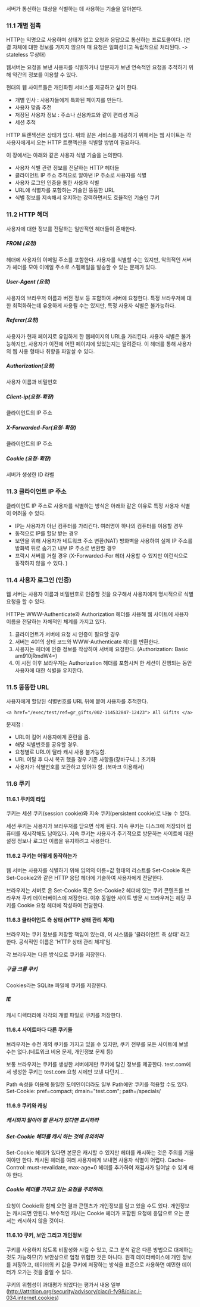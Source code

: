 서버가 통신하는 대상을 식별하는 데 사용하는 기술을 알아본다.

### 11.1 개별 접촉

HTTP는 익명으로 사용하며 상태가 없고 요청과 응답으로 통신하는 프로토콜이다. 
(연결 자체에 대한 정보를 가지지 않으며 매 요청은 일회성이고 독립적으로 처리된다. -> stateless 무상태)

웹서버는 요청을 보낸 사용자를 식별하거나 방문자가 보낸 연속적인 요청을 추적하기 위해 약간의 정보를 이용할 수 있다.

현대의 웹 사이트들은 개인화된 서비스를 제공하고 싶어 한다.
 
 * 개별 인사 : 사용자들에게 특화된 페이지를 만든다.
 * 사용자 맞춤 추천
 * 저장된 사용자 정보 : 주소나 신용카드와 같이 편리성 제공
 * 세션 추적 

HTTP 트랜젝션은 상태가 없다. 위와 같은 서비스를 제공하기 위해서는 웹 사이트는 각 사용자에게서 오는 HTTP 트랜젝션을 식별할 방법이 필요하다.

이 장에서는 아래와 같은 사용자 식별 기술을 논의한다.
* 사용자 식별 관련 정보를 전달하는 HTTP 헤더들
* 클라이언트 IP 주소 추적으로 알아낸 IP 주소로 사용자를 식별
* 사용자 로그인 인증을 통한 사용자 식별
* URL에 식별자를 포함하는 기술인 뚱뚱한 URL
* 식별 정보를 지속해서 유지하는 강력하면서도 효율적인 기술인 쿠키

### 11.2 HTTP 헤더

사용자에 대한 정보를 전달하는 일반적인 헤더들이 존재한다. 

##### FROM (요청)
헤더에 사용자의 이메일 주소를 포함한다. 사용자를 식별할 수는 있지만, 악의적인 서버가 헤더를 모아 이메일 주소로 스펨메일을 발송할 수 있는 문제가 있다.

##### User-Agent (요청)
사용자의 브라우저 이름과 버전 정보 등 포함하여 서버에 요청한다. 특정 브라우저에 대한 최적화하는데 유용하게 사용될 수는 있지만, 특정 사용자 식별은 불가능하다.

##### Referer(요청)
사용자가 현재 페이지로 유입하게 한 웹페이지의 URL을 가리킨다. 
사용자 식별은 불가능하지만, 사용자가 이전에 어떤 페이지에 있었는지는 알려준다. 이 헤더를 통해 사용자의 웹 사용 형태나 취향을 파알살 수 있다.

##### Authorization(요청)
사용자 이름과 비밀번호
##### Client-ip(요청-확장)
클라이언트의 IP 주소
##### X-Forwarded-For(요청-확장)
클라이언트의 IP 주소
##### Cookie (요청-확장)
서버가 생성한 ID 라벨

### 11.3 클라이언트 IP 주소
클라이언트 IP 주소로 사용자를 식별하는 방식은 아래와 같은 이유로 특정 사용자 식별이 어려울 수 있다.
* IP는 사용자가 아닌 컴퓨터를 가리킨다. 여러명이 하나의 컴퓨터를 이용할 경우
* 동적으로 IP를 할당 받는 경우
* 보안을 위해 사용자가 네트워크 주소 변환(NAT) 방화벽을 사용하여 실제 IP 주소를 방화벽 뒤로 숨기고 내부 IP 주소로 변환할 경우
* 프락시 서버를 거칠 경우 (X-Forwarded-For 헤더 사용할 수 있지만 이런식으로 동작하지 않을 수 있다. )

### 11.4 사용자 로그인 (인증)
웹 서버는 사용자 이름과 비밀번호로 인증할 것을 요구해서 사용자에게 명시적으로 식별 요청을 할 수 있다.

HTTP는 WWW-Authenticate와 Authorization 헤더를 사용해 웹 사이트에 사용자 이름을 전달하는 자체적인 체계를 가지고 있다.

1. 클라이언트가 서버에 요청 시 인증이 필요할 경우 
2. 서버는 401의 상태 코드와 WWW-Authenticate 헤더를 반환한다.
3. 사용자는 헤더에 인증 정보를 작상하여 서버에 요청한다. (Authorization: Basic am910jRmdW4=)
4. 이 시점 이후 브라우저는 Authorization 헤더를 포함시켜 한 세션이 진행되는 동안 사용자에 대한 식별을 유지한다.

### 11.5 뚱뚱한 URL
사용자에게 할당된 식별번호를 URL 뒤에 붙여 사용자를 추적한다.
```
<a href="/exec/test/ref=gr_gifts/002-114532847-12423"> All Gifits </a>
```
문제점 : 
* URL이 길어 사용자에게 혼란을 줌. 
* 해당 식별번호를 공유할 경우. 
* 요청별로 URL이 달라 캐시 사용 불가능함.
* URL 이탈 후 다시 복귀 했을 경우 기존 사항들(장바구니..) 초기화
* 사용자가 식별번호를 보관하고 있어야 함. (북마크 이용해서) 

### 11.6 쿠키

#### 11.6.1 쿠키의 타입
쿠키는 세션 쿠키(session cookie)와 지속 쿠키(persistent cookie)로 나눌 수 있다.

세션 쿠키는 사용자가 브라우저를 닫으면 삭제 된다. 지속 쿠키는 디스크에 저장되어 컴퓨터를 재시작해도 남아있다. 지속 쿠키는 사용자가 주기적으로 방문하는 사이트에 대한 설정 정보나 로그인 이름을 유지하려고 사용한다.

#### 11.6.2 쿠키는 어떻게 동작하는가
웹 서버는 사용자를 식별하기 위해 임의의 이름=값 형태의 리스트를 Set-Cookie 혹은 Set-Cookie2와 같은 HTTP 응답 헤더에 기술하여 사용자에게 전달한다.

브라우저는 서버로 온 Set-Cookie 혹은 Set-Cookie2 헤더에 있는 쿠키 콘텐츠를 브라우저 쿠키 데이터베이스에 저장한다. 이후 동일한 사이트 방문 시 브라우저는 헤당 쿠키를 Cookie 요청 헤더에 작성하여 전달한다.

#### 11.6.3 클라이언트 측 상태 (HTTP 상태 관리 체계)
브라우저는 쿠키 정보를 저장할 책임이 있는데, 이 시스템을 '클라이언트 측 상태' 라고 한다. 공식적인 이름은 'HTTP 상태 관리 체계'임.

각 브라우저는 다른 방식으로 쿠키를 저장한다. 
##### 구글 크롬 쿠키
Cookies라는 SQLite 파일에 쿠키를 저장한다. 
##### IE
캐시 디렉터리에 각각의 개별 파일로 쿠키를 저장한다.

#### 11.6.4 사이트마다 다른 쿠키들
브라우저는 수천 개의 쿠키를 가지고 있을 수 있지만, 쿠키 전부를 모든 사이트에 보낼 수는 없다.(네트워크 비용 문제, 개인정보 문제 등)

보통 브라우저는 쿠키를 생성한 서버에게만 쿠키에 담긴 정보를 제공한다. 
test.com에서 생성한 쿠키는 test.com 요청 시에만 보낸 다던지...

Path 속성을 이용해 동일한 도메인이더라도 일부 Path에만 쿠키를 적용할 수도 있다.  Set-Cookie: pref=compact; dmain="test.com"; path=/specials/

#### 11.6.9 쿠키와 캐싱
##### 캐시되지 말아야 할 문서가 있다면 표시하라
##### Set-Cookie 헤더를 캐시 하는 것에 유의하라
Set-Cookie 헤더가 있다면 본문은 캐시할 수 있지만 헤더를 캐시하는 것은 주의를 기울여야만 한다.
캐시된 헤더를 여러 사용자에게 보내면 사용자 식별이 어렵다.
Cache-Control: must-revalidate, max-age=0 헤더를 추가하여 재검사가 일어날 수 있게 해야 한다. 
##### Cookie 헤더를 가지고 있는 요청을 주의하라. 
요청이 Cookie와 함께 오면 결과 콘텐츠가 개인정보를 담고 있을 수도 있다. 개인정보는 캐시되면 안된다. 
보수적인 캐시는 Cookie 헤더가 포함된 요청에 응답으로 오는 문서는 캐시하지 않을 것이다. 

#### 11.6.10 쿠키, 보안 그리고 개인정보
쿠키를 사용하지 않도록 비활성화 시킬 수 있고, 로그 분석 같은 다른 방법으로 대체하는 것도 가능하므(?) 보안상으로 엄청 위험한 것은 아니다. 
원격 데이터베이스에 개인 정보를 저장하고, 데이터의 키 값을 쿠키에 저장하는 방식을 표준으로 사용하면 예민한 데이터가 오가는 것을 줄일 수 있다.

쿠키의 위험성이 과대평가 되었다는 평가서 내용 일부(http://attrition.org/security/advisory/ciac/i-fy98/ciac.i-034.internet.cookies)
